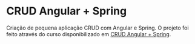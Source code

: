 # CRUD Angular + Spring
Criação de pequena aplicação CRUD com Angular e Spring. O projeto foi feito através do curso disponibilizado em <a href="https://www.youtube.com/watch?v=qJnjz8FIs6Q&list=PLGxZ4Rq3BOBpwaVgAPxTxhdX_TfSVlTcY">CRUD Angular + Spring</a>.
